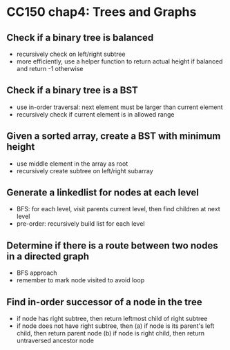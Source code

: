 CC150 chap4: Trees and Graphs
========

## Check if a binary tree is balanced
* recursively check on left/right subtree
* more efficiently, use a helper function to return actual height if balanced and return -1 otherwise

## Check if a binary tree is a BST
* use in-order traversal: next element must be larger than current element
* recursively check if current element is in allowed range

## Given a sorted array, create a BST with minimum height
* use middle element in the array as root
* recursively create subtree on left/right subarray

## Generate a linkedlist for nodes at each level
* BFS: for each level, visit parents current level, then find children at next level
* pre-order: recursively build list for each level

## Determine if there is a route between two nodes in a directed graph
* BFS approach
* remember to mark node visited to avoid loop

## Find in-order successor of a node in the tree
* if node has right subtree, then return leftmost child of right subtree
* if node does not have right subtree, then
  (a) if node is its parent's left child, then return parent node
  (b) if node is right child, then return untraversed ancestor node